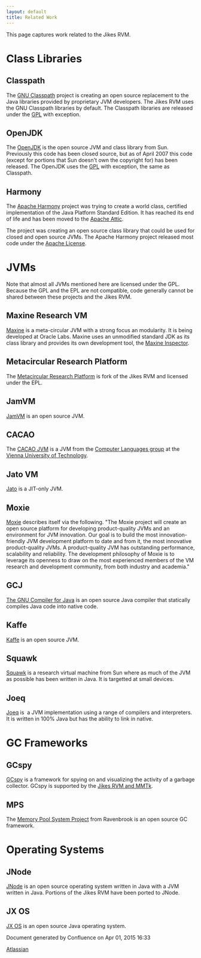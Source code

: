 ```yaml
---
layout: default
title: Related Work
---
```


This page captures work related to the Jikes RVM.

# Class Libraries

## Classpath

The [GNU Classpath](http://www.classpath.org/) project is creating an open source replacement to the Java libraries provided by proprietary JVM developers. The Jikes RVM uses the GNU Classpath libraries by default. The Classpath libraries are released under the [GPL](http://www.gnu.org/software/classpath/license.html) with exception.

## OpenJDK

The [OpenJDK](http://openjdk.dev.java.net/) is the open source JVM and class library from Sun. Previously this code has been closed source, but as of April 2007 this code (except for portions that Sun doesn't own the copyright for) has been released. The OpenJDK uses the [GPL](http://www.gnu.org/software/classpath/license.html) with exception, the same as Classpath.

## Harmony

The [Apache Harmony](http://harmony.apache.org/) project was trying to create a world class, certified implementation of the Java Platform Standard Edition. It has reached its end of life and has been moved to the [Apache Attic](http://attic.apache.org/).

The project was creating an open source class library that could be used for closed and open source JVMs. The Apache Harmony project released most code under the [Apache License](http://harmony.apache.org/license.html).

# JVMs

Note that almost all JVMs mentioned here are licensed under the GPL. Because the GPL and the EPL are not compatible, code generally cannot be shared between these projects and the Jikes RVM.

## Maxine Research VM

[Maxine](http://labs.oracle.com/projects/maxine/) is a meta-circular JVM with a strong focus an modularity. It is being developed at Oracle Labs. Maxine uses an unmodified standard JDK as its class library and provides its own development tool, the [Maxine Inspector](https://wikis.oracle.com/display/MaxineVM/The+Maxine+Inspector).

## Metacircular Research Platform

The [Metacircular Research Platform](http://mrp.codehaus.org/) is fork of the Jikes RVM and licensed under the EPL.

## JamVM

[JamVM](http://jamvm.sourceforge.net/) is an open source JVM.

## CACAO

The [CACAO JVM](http://www.complang.tuwien.ac.at/cacaojvm/) is a JVM from the [Computer Languages group](http://www.complang.tuwien.ac.at/) at the [Vienna University of Technology](http://www.tuwien.ac.at/).

## Jato VM

[Jato](http://www.jatovm.org/) is a JIT-only JVM.

## Moxie

[Moxie](http://moxie.sourceforge.net/) describes itself via the following. "The Moxie project will create an open source platform for developing product-quality JVMs and an environment for JVM innovation. Our goal is to build the most innovation-friendly JVM development platform to date and from it, the most innovative product-quality JVMs. A product-quality JVM has outstanding performance, scalability and reliability. The development philosophy of Moxie is to leverage its openness to draw on the most experienced members of the VM research and development community, from both industry and academia."

## GCJ

[The GNU Compiler for Java](http://gcc.gnu.org/java/) is an open source Java compiler that statically compiles Java code into native code.

## Kaffe

[Kaffe](http://www.kaffe.org/) is an open source JVM.

## Squawk

[Squawk](http://research.sun.com/projects/dashboard.php?id=155) is a research virtual machine from Sun where as much of the JVM as possible has been written in Java. It is targetted at small devices.

## Joeq&nbsp;

[Joeq](http://joeq.sourceforge.net/) is&nbsp; a JVM implementation using a range of compilers and interpreters. It is written in 100% Java but has the ability to link in native.

# GC Frameworks

## GCspy

[GCspy](http://www.cs.kent.ac.uk/projects/gc/gcspy/) is a framework for spying on and visualizing the activity of a garbage collector. GCspy is supported by the [Jikes RVM and MMTk](http://docs.codehaus.org/display/RVM/Using+GCSpy).

## MPS

The [Memory Pool System Project](http://www.ravenbrook.com/project/mps/) from Ravenbrook is an open source GC framework.

# Operating Systems

## JNode

[JNode](http://jnode.org/) is an open source operating system written in Java with a JVM written in Java. Portions of the Jikes RVM have been ported to JNode.

## JX OS

[JX OS](http://www4.informatik.uni-erlangen.de/Projects/JX/) is an open source Java operating system.

<section class="footer-body">
                    <p>Document generated by Confluence on Apr 01, 2015 16:33</p>
                    <div id="footer-logo"><a href="http://www.atlassian.com/">Atlassian</a></div>
                </section>

